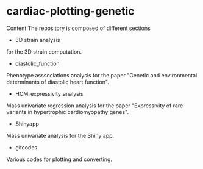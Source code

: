 # cardiac-plotting-genetic

Content
The repository is composed of different sections


* 3D strain analysis

for the 3D strain computation.


* diastolic_function

Phenotype asssociations analysis for the paper "Genetic and environmental determinants of diastolic heart function".


* HCM_expressivity_analysis

Mass univariate regression analysis for the paper "Expressivity of rare variants in hypertrophic cardiomyopathy genes".


* Shinyapp 

Mass univariate analysis for the Shiny app.

* gitcodes

Various codes for plotting and converting.  

